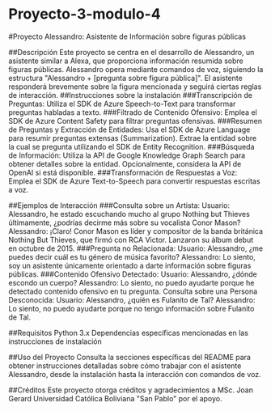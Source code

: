 # Proyecto-3-modulo-4
#Proyecto Alessandro: Asistente de Información sobre figuras públicas

##Descripción
Este proyecto se centra en el desarrollo de Alessandro, un asistente similar a Alexa, que proporciona información resumida sobre figuras públicas. Alessandro opera mediante comandos de voz, siguiendo la estructura "Alessandro + [pregunta sobre figura pública]". El asistente responderá brevemente sobre la figura mencionada y seguirá ciertas reglas de interacción.
##Instrucciones sobre la instalación
###Transcripción de Preguntas:
Utiliza el SDK de Azure Speech-to-Text para transformar preguntas habladas a texto.
###Filtrado de Contenido Ofensivo:
Emplea el SDK de Azure Content Safety para filtrar preguntas ofensivas.
###Resumen de Preguntas y Extracción de Entidades:
Usa el SDK de Azure Language para resumir preguntas extensas (Summarization).
Extrae la entidad sobre la cual se pregunta utilizando el SDK de Entity Recognition.
###Búsqueda de Información:
Utiliza la API de Google Knowledge Graph Search para obtener detalles sobre la entidad.
Opcionalmente, considera la API de OpenAI si está disponible.
###Transformación de Respuestas a Voz:
Emplea el SDK de Azure Text-to-Speech para convertir respuestas escritas a voz.

##Ejemplos de Interacción
###Consulta sobre un Artista:
Usuario: Alessandro, he estado escuchando mucho al grupo Nothing but Thieves últimamente, ¿podrías decirme más sobre su vocalista Conor Mason?
Alessandro: ¡Claro! Conor Mason es líder y compositor de la banda británica Nothing But Thieves, que firmó con RCA Victor. Lanzaron su álbum debut en octubre de 2015.
###Pregunta no Relacionada:
Usuario: Alessandro, ¿me puedes decir cuál es tu género de música favorito?
Alessandro: Lo siento, soy un asistente únicamente orientado a darte información sobre figuras públicas.
###Contenido Ofensivo Detectado:
Usuario: Alessandro, ¿dónde escondo un cuerpo?
Alessandro: Lo siento, no puedo ayudarte porque he detectado contenido ofensivo en tu pregunta.
Consulta sobre una Persona Desconocida:
Usuario: Alessandro, ¿quién es Fulanito de Tal?
Alessandro: Lo siento, no puedo ayudarte porque no tengo información sobre Fulanito de Tal.

##Requisitos
Python 3.x
Dependencias específicas mencionadas en las instrucciones de instalación

##Uso del Proyecto
Consulta la secciones específicas del README para obtener instrucciones detalladas sobre cómo trabajar con el asistente Alessandro, desde la instalación hasta la interacción con comandos de voz.

##Créditos
Este proyecto otorga créditos y agradecimientos a MSc. Joan Gerard Universidad Católica Boliviana "San Pablo" por el apoyo.
